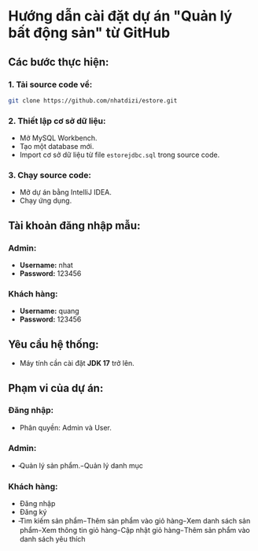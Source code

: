# Hướng dẫn cài đặt dự án "Quản lý bất động sản" từ GitHub

## Các bước thực hiện:

### 1. Tải source code về:
```bash
git clone https://github.com/nhatdizi/estore.git
```

### 2. Thiết lập cơ sở dữ liệu:
- Mở MySQL Workbench.
- Tạo một database mới.
- Import cơ sở dữ liệu từ file `estorejdbc.sql` trong source code.

### 3. Chạy source code:
- Mở dự án bằng IntelliJ IDEA.
- Chạy ứng dụng.

## Tài khoản đăng nhập mẫu:

### Admin:
- **Username:** nhat 
- **Password:** 123456

### Khách hàng:
- **Username:** quang  
- **Password:** 123456

## Yêu cầu hệ thống:
- Máy tính cần cài đặt **JDK 17** trở lên.

## Phạm vi của dự án:

### Đăng nhập:
- Phân quyền: Admin và User.

### Admin:
- ̵Quản lý sản phẩm.
̵	Quản lý danh mục

### Khách hàng:
- Đăng nhập
- Đăng ký
- ̵Tìm kiếm sản phẩm
̵	Thêm sản phẩm vào giỏ hàng
̵	Xem danh sách sản phẩm
̵	Xem thông tin giỏ hàng
̵	Cập nhật giỏ hàng
̵	Thêm sản phẩm vào danh sách yêu thích
